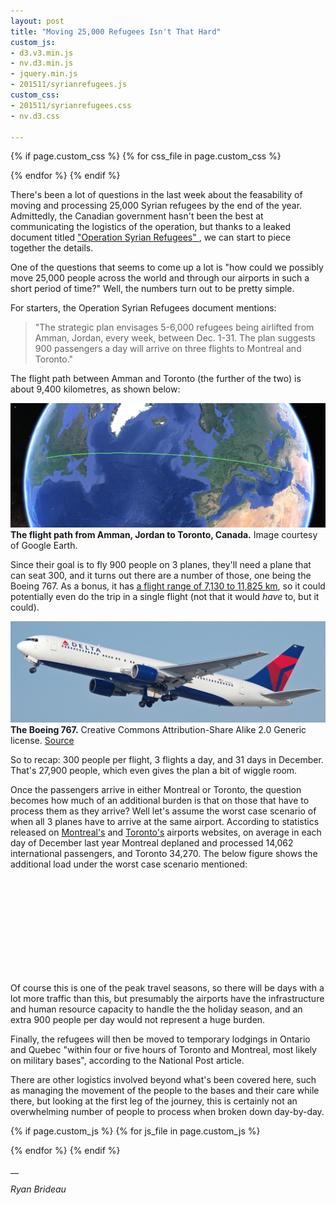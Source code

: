 ```yaml
---
layout: post
title: "Moving 25,000 Refugees Isn't That Hard"
custom_js:
- d3.v3.min.js
- nv.d3.min.js
- jquery.min.js
- 201511/syrianrefugees.js
custom_css:
- 201511/syrianrefugees.css
- nv.d3.css

---
```


{% if page.custom_css %}
  {% for css_file in page.custom_css %}
  <link rel="stylesheet" href='/public/css/{{ css_file }}'></script>
  {% endfor %}
{% endif %}

There's been a lot of questions in the last week about the feasability of moving and processing 25,000 Syrian refugees by the end of the year. Admittedly, the Canadian government hasn't been the best at communicating the logistics of the operation, but thanks to a leaked document titled ["Operation Syrian Refugees" ](http://news.nationalpost.com/news/canada/500k-federal-ad-campaign-to-tout-refugee-plan-as-a-national-project-document-reveals), we can start to piece together the details.

One of the questions that seems to come up a lot is "how could we possibly move 25,000 people across the world and through our airports in such a short period of time?" Well, the numbers turn out to be pretty simple.

For starters, the Operation Syrian Refugees document mentions:

<blockquote>"The strategic plan envisages 5-6,000 refugees being airlifted from Amman, Jordan, every week, between Dec. 1-31. The plan suggests 900 passengers a day will arrive on three flights to Montreal and Toronto."</blockquote>

The flight path between Amman and Toronto (the further of the two) is about 9,400 kilometres, as shown below:

![The flight path from Amman, Jordan to Toronto, Canada.](/images/201511/refugeeflightpath.png)
<span class="imagecaption"><strong>The flight path from Amman, Jordan to Toronto, Canada.</strong> Image courtesy of Google Earth.</span>

Since their goal is to fly 900 people on 3 planes, they'll need a plane that can seat 300, and it turns out there are a number of those, one being the Boeing 767. As a bonus, it has [a flight range of 7,130 to 11,825 km](https://en.wikipedia.org/wiki/Boeing_767), so it could potentially even do the trip in a single flight (not that it would _have_ to, but it could).

![Boeing 767](/images/201511/boeing767.jpg)
<span class="imagecaption"><strong>The Boeing 767.</strong> Creative Commons Attribution-Share Alike 2.0 Generic license. [Source](https://commons.wikimedia.org/wiki/File:Delta_Air_Lines_B767-332_N130DL.jpg)</span>

So to recap: 300 people per flight, 3 flights a day, and 31 days in December. That's 27,900 people, which even gives the plan a bit of wiggle room.

Once the passengers arrive in either Montreal or Toronto, the question becomes how much of an additional burden is that on those that have to process them as they arrive? Well let's assume the worst case scenario of when all 3 planes have to arrive at the same airport. According to statistics released on [Montreal's](http://www.admtl.com/en/adm/medias/statistic) and [Toronto's](http://www.torontopearson.com/en/gtaa/statistics/#) airports websites, on average in each day of December last year Montreal deplaned and processed 14,062 international passengers, and Toronto 34,270. The below figure shows the additional load under the worst case scenario mentioned:

<div id="chart1">
    <svg></svg>
</div>

Of course this is one of the peak travel seasons, so there will be days with a lot more traffic than this, but presumably the airports have the infrastructure and human resource capacity to handle the the holiday season, and an extra 900 people per day would not represent a huge burden.

Finally, the refugees will then be moved to temporary lodgings in Ontario and Quebec "within four or five hours of Toronto and Montreal, most likely on military bases", according to the National Post article.

There are other logistics involved beyond what's been covered here, such as managing the movement of the people to the bases and their care while there, but looking at the first leg of the journey, this is certainly not an overwhelming number of people to process when broken down day-by-day.


{% if page.custom_js %}
  {% for js_file in page.custom_js %}
  <script src='/public/js/{{ js_file }}' type="text/javascript"></script>
  {% endfor %}
{% endif %}

__

_Ryan Brideau_
